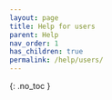 ```yaml
---
layout: page
title: Help for users
parent: Help
nav_order: 1
has_children: true
permalink: /help/users/
---
```


{: .no_toc }